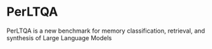 # PerLTQA
PerLTQA is a new benchmark for memory classification, retrieval, and synthesis of Large Language Models
